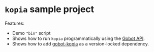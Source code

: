 # `kopia` sample project

Features:

- Demo `"bin"` script
- Shows how to run `kopia` programmatically using the [Gobot API](https://github.com/benallfree/gobot/tree/v1.0.0-alpha.33/docs/readme.md).
- Shows how to add [gobot-kopia](https://www.npmjs.com/package/gobot-kopia) as a version-locked dependency.
